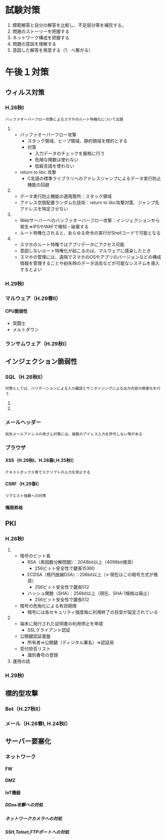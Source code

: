 # 試験対策
 1. 模範解答と自分の解答を比較し、不足部分等を補完する。
 2. 問題のストーリーを把握する
 3. ネットワーク構成を把握する
 4. 問題の意図を理解する
 5. 意図した解答を用意する（1．へ繋がる）

# 午後１対策
## ウィルス対策
### H.26秋Ⅰ
    バッファオーバーフロー攻撃によるスマホのルート特権化について出題
1. 
    * バッファオーバーフロー攻撃
        - スタック領域、ヒープ領域、静的領域を標的とする
        - 対策
            + 入力データのチェックを厳格に行う
            + 危険な関数は使わない
            + 低級言語を使わない
    * return to libc 攻撃
        - C言語の標準ライブラリへのアドレスジャンプによるデータ実行防止機能の回避
2. 
    * データ実行防止機能の適用箇所：スタック領域
    * アドレス空間配置ランダム化技術：return to libc攻撃対策、ジャンプ先アドレスを特定させない
3. 
    * Webサーバーへのバッファオーバーフロー攻撃：インジェクションから発生⇒IPSやWAFで検知・破棄する
    * ルート特権化されると、あらゆる命令の実行がShellコードで可能となる
4. 
    * スマホのルート特権ではアプリデータにアクセス可能
    * 意図しないルート特権化が起こるのは、マルウェアに感染したとき
    * スマホの管理には、遠隔でスマホのOSやアプリのバージョンなどの構成情報を管理することや紛失時のデータ消去などが可能なシステムを導入するとよい

### H.29秋Ⅰ
### マルウェア（H.29春Ⅱ）
#### CPU脆弱性
* 冥闘士
* メルトダウン
### ランサムウェア（H.29秋Ⅰ）
## インジェクション脆弱性
### SQL（H.26秋Ⅱ）
    対策としては、バリデーションによる入力確認とサニタイジングによる出力内容の無害化を行う
1. 
2. 
### メールヘッダー
    宛先メールアドレスの改ざん対策には、複数のアドレス入力を許可しない等がある
### ブラウザ
#### XSS（H.29秋Ⅰ、H.28春Ⅰ,H.25秋Ⅰ）
    テキストボックス等でスクリプトの入力を禁止する
#### CSRF（H.29春Ⅰ）
    リクエスト強要への対策
#### 権限昇格
## PKI
### H.26秋Ⅰ
1. 
    * 暗号のビット長
        - RSA（素因数分解問題）：2048bit以上（4096bit推奨）
            + 256ビット安全性で鍵長15360
        - ECDSA（楕円曲線DSA）：256bit以上（←現在はこの暗号方式が推奨）
            + 256ビット安全性で鍵長512
        - ハッシュ関数（SHA）：256bit以上（現在、SHA-1規格は廃止）
            + 256ビット安全性で鍵長512
    * 暗号の危殆化による有効期限
        - 暗号には各セキュリティ強度毎に利用終了の目安が設定されている
2. 
    * 端末に発行された証明書の利用停止を申請
        - SSLクライアント認証
    * 公開鍵認証基盤
        - 所有者⇒公開鍵（ディジタル署名）⇒認証局
    * 受付拒否リスト
        - 識別番号の登録
3. 運用の話
    　
### H.29秋Ⅰ
## 標的型攻撃
### Bot（H.27秋Ⅱ）
### メール（H.26春Ⅰ, H.24秋Ⅰ）
## サーバー要塞化
### ネットワーク
#### FW
#### DMZ
#### IoT機器
##### DDos攻撃への対処
    
##### ネットワークカメラへの対処
##### SSH,Telnet,FTPポートへの対処